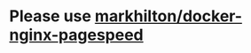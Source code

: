 # Please use [markhilton/docker-nginx-pagespeed](https://github.com/markhilton/docker-nginx-pagespeed)